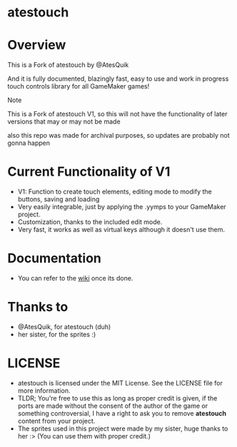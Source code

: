 # atestouch

# Overview
This is a Fork of atestouch by @AtesQuik

And it is fully documented, blazingly fast, easy to use and work in progress touch controls library for all GameMaker games!

> [!NOTE]
> This is a Fork of atestouch V1, so this will not have the functionality of later versions that may or may not be made
>
> also this repo was made for archival purposes, so updates are probably not gonna happen

# Current Functionality of V1
- V1: Function to create touch elements, editing mode to modify the buttons, saving and loading
- Very easily integrable, just by applying the .yymps to your GameMaker project.
- Customization, thanks to the included edit mode.
- Very fast, it works as well as virtual keys although it doesn't use them.

# Documentation
- You can refer to the [wiki](https://github.com/AtesQuik/atestouch/wiki) once its done.

# Thanks to
- @AtesQuik, for atestouch (duh)
- her sister, for the sprites :)

# LICENSE
- atestouch is licensed under the MIT License. See the LICENSE file for more information.
- TLDR; You're free to use this as long as proper credit is given, if the ports are made without the consent of the author of the game or something controversial, I have a right to ask you to remove **atestouch** content from your project.
- The sprites used in this project were made by my sister, huge thanks to her :> (You can use them with proper credit.)
